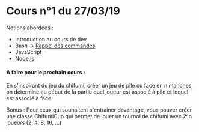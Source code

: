 # Cours n°1 du 27/03/19

Notions abordées :
- Introduction au cours de dev 
- Bash -> [Rappel des commandes](./rappels_bash.md)
- JavaScript
- Node.js

#### A faire pour le prochain cours :

En s'inspirant du jeu du chifumi, créer un jeu de pile ou face en n manches, on determine au début de la partie quel joueur est associé à pile et lequel est associé à face.

Bonus : Pour ceux qui souhaitent s'entrainer davantage, vous pouver créer une classe ChifumiCup qui permet de jouer un tournoi de chifumi avec 2^n joueurs (2, 4, 8, 16, ...)